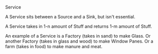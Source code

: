 Service

A Service sits between a Source and a Sink, but isn't essential.

A Service takes in 1-n amount of Stuff and returns 1-m amount of Stuff.

An example of a Service is a Factory (takes in sand) to make Glass. Or another Factory (takes in glass and wood) to make Window Panes. Or a farm (takes in food) to make manure and meat.
